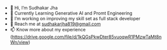 - 👋 Hi, I’m Sudhakar Jha
- 👀 Currently Learning Generative AI and Promt Engineering
- 🌱 I’m working on improving my skill set as full stack developer
- 💞️ Reach me at sudhakarjha819@gmail.com
- 📫 Know more about my experience (https://drive.google.com/file/d/1kQGsPkwDter85vuoqwR1PMzwTaMt8nWn/view)

<!---
Sj3777/Sj3777 is a ✨ special ✨ repository because its `README.md` (this file) appears on your GitHub profile.
You can click the Preview link to take a look at your changes.
--->
